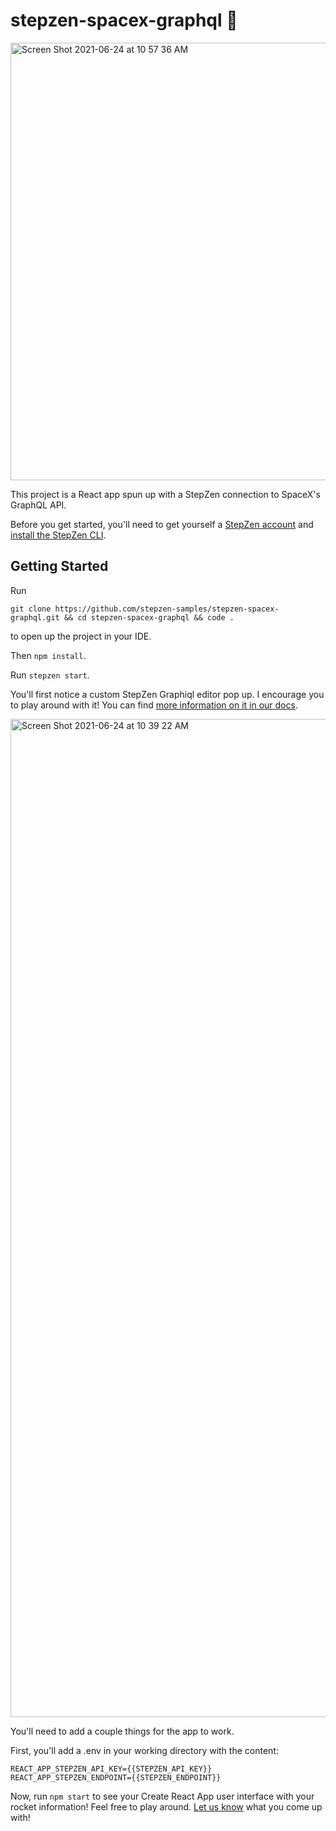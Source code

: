 # stepzen-spacex-graphql :rocket:

<img width="700" alt="Screen Shot 2021-06-24 at 10 57 36 AM" src="https://user-images.githubusercontent.com/54046179/123310554-0d3d9c80-d4db-11eb-98c2-a54e7d75e523.png">


This project is a React app spun up with a StepZen connection to SpaceX's GraphQL API. 

Before you get started, you'll need to get yourself a [StepZen account](https://stepzen.com/request-invite) and [install the StepZen CLI](https://stepzen.com/docs/quick-start).

## Getting Started 

Run  

```git clone https://github.com/stepzen-samples/stepzen-spacex-graphql.git && cd stepzen-spacex-graphql && code .```  

to open up the project in your IDE.

Then `npm install`. 

Run `stepzen start`. 

You'll first notice a custom StepZen Graphiql editor pop up. I encourage you to play around with it! You can find [more information on it in our docs](). 

<img width="1597" alt="Screen Shot 2021-06-24 at 10 39 22 AM" src="https://user-images.githubusercontent.com/54046179/123308449-88518380-d4d8-11eb-983c-ac71326a4e0f.png">

You'll need to add a couple things for the app to work. 

First, you'll add a .env in your working directory with the content:

```
REACT_APP_STEPZEN_API_KEY={{STEPZEN_API_KEY}}
REACT_APP_STEPZEN_ENDPOINT={{STEPZEN_ENDPOINT}}
```

Now, run `npm start` to see your Create React App user interface with your rocket information! Feel free to play around. [Let us know](https://discord.com/invite/9k2VdPn2FR) what you come up with! 
